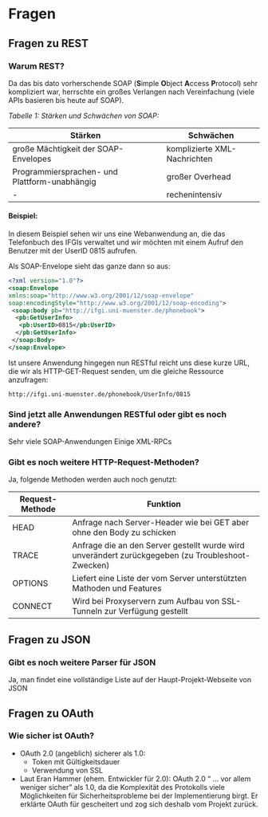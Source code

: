 # Fragen #
## Fragen zu REST ##
### Warum REST? ###
Da das bis dato vorherschende SOAP (**S**imple **O**bject **A**ccess **P**rotocol) sehr kompliziert war, herrschte ein großes Verlangen nach Vereinfachung (viele APIs basieren bis heute auf SOAP). <br>

*Tabelle 1: Stärken und Schwächen von SOAP:*

|                    Stärken                    |            Schwächen         |
| --------------------------------------------- | ---------------------------  |
|     große Mächtigkeit der SOAP-Envelopes      | komplizierte XML-Nachrichten |
| Programmiersprachen- und Plattform-unabhängig |         großer Overhead      |
|                        -                      |         rechenintensiv       |    

#### Beispiel: ####

In diesem Beispiel sehen wir uns eine Webanwendung an, die das Telefonbuch des IFGIs verwaltet und wir möchten mit einem Aufruf den Benutzer mit der UserID 0815 aufrufen. <br>

Als SOAP-Envelope sieht das ganze dann so aus: <br>

```xml
<?xml version="1.0"?>
<soap:Envelope
xmlns:soap="http://www.w3.org/2001/12/soap-envelope"
soap:encodingStyle="http://www.w3.org/2001/12/soap-encoding">
 <soap:body pb="http://ifgi.uni-muenster.de/phonebook">
  <pb:GetUserInfo>
   <pb:UserID>0815</pb:UserID>
  </pb:GetUserInfo>
 </soap:Body>
</soap:Envelope>
```

Ist unsere Anwendung hingegen nun RESTful reicht uns diese kurze URL, die wir als HTTP-GET-Request senden, um die gleiche Ressource anzufragen: <br>

	http://ifgi.uni-muenster.de/phonebook/UserInfo/0815

### Sind jetzt alle Anwendungen RESTful oder gibt es noch andere? ###

Sehr viele SOAP-Anwendungen
Einige XML-RPCs

### Gibt es noch weitere HTTP-Request-Methoden? ###

Ja, folgende Methoden werden auch noch genutzt:

| Request-Methode | Funktion |
| --------------- | -------- |
|      HEAD       | Anfrage nach Server-Header wie bei GET aber ohne den Body zu schicken |
|     TRACE       | Anfrage die an den Server gestellt wurde wird unverändert zurückgegeben (zu Troubleshoot-Zwecken) |
|    OPTIONS      | Liefert eine Liste der vom Server unterstützten Mathoden und Features |
|    CONNECT      | Wird bei Proxyservern zum Aufbau von SSL-Tunneln zur Verfügung gestellt |

## Fragen zu JSON ##

### Gibt es noch weitere Parser für JSON ###

Ja, man findet eine vollständige Liste auf der Haupt-Projekt-Webseite von JSON

## Fragen zu OAuth ##

### Wie sicher ist OAuth? ###



- OAuth 2.0 (angeblich) sicherer als 1.0:
  - Token mit Gültigkeitsdauer
  - Verwendung von SSL
- Laut Eran Hammer (ehem. Entwickler für 2.0): OAuth 2.0 “ … vor allem weniger sicher” als 1.0, da die Komplexität des Protokolls viele Möglichkeiten für Sicherheitsprobleme bei der Implementierung birgt.
Er erklärte OAuth für gescheitert und zog sich deshalb  vom Projekt zurück. 